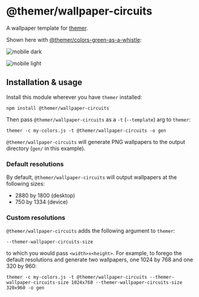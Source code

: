 # @themer/wallpaper-circuits

A wallpaper template for [themer](https://github.com/mjswensen/themer).

Shown here with [@themer/colors-green-as-a-whistle](https://github.com/mjswensen/themer/tree/main/cli/packages/colors-green-as-a-whistle):

![mobile dark](https://cdn.jsdelivr.net/gh/mjswensen/themer@62eb2382e1ecadfc711256d8ed27c83970bdd65e/cli/packages/wallpaper-circuits/assets/themer-wallpaper-circuits-dark-750x1334.png)

![mobile light](https://cdn.jsdelivr.net/gh/mjswensen/themer@62eb2382e1ecadfc711256d8ed27c83970bdd65e/cli/packages/wallpaper-circuits/assets/themer-wallpaper-circuits-light-750x1334.png)

## Installation & usage

Install this module wherever you have `themer` installed:

    npm install @themer/wallpaper-circuits

Then pass `@themer/wallpaper-circuits` as a `-t` (`--template`) arg to `themer`:

    themer -c my-colors.js -t @themer/wallpaper-circuits -o gen

`@themer/wallpaper-circuits` will generate PNG wallpapers to the output directory (`gen/` in this example).

### Default resolutions

By default, `@themer/wallpaper-circuits` will output wallpapers at the following sizes:

* 2880 by 1800 (desktop)
* 750 by 1334 (device)

### Custom resolutions

`@themer/wallpaper-circuits` adds the following argument to `themer`:

    --themer-wallpaper-circuits-size

to which you would pass `<width>x<height>`. For example, to forego the default resolutions and generate two wallpapers, one 1024 by 768 and one 320 by 960:

    themer -c my-colors.js -t @themer/wallpaper-circuits --themer-wallpaper-circuits-size 1024x768 --themer-wallpaper-circuits-size 320x960 -o gen
